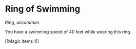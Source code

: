 # Ring of Swimming

*Ring, uncommon*

You have a swimming speed of 40 feet while wearing this ring.


[[Magic Items 1]]